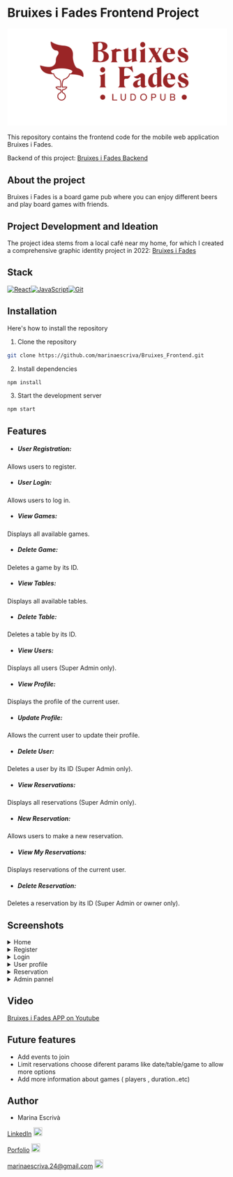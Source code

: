 # Bruixes i Fades Frontend Project 

![LOGO](src/img/Logotipo_respeto_modificaciones_tipograf-59.png)

This repository contains the frontend code for the mobile web application Bruixes i Fades.

Backend of this project: [Bruixes i Fades Backend](https://github.com/marinaescriva/Bruixes_Backend)

## About the project

Bruixes i Fades is a board game pub where you can enjoy different beers and play board games with friends.

## Project Development and Ideation

The project idea stems from a local café near my home, for which I created a comprehensive graphic identity project in 2022: [Bruixes i Fades](https://marinaescrivasalvador.myportfolio.com/bruixes-fades)

## Stack

[![React](https://img.shields.io/badge/React-61DAFB?style=for-the-badge&logo=react&logoColor=white)](https://reactjs.org/)[![JavaScript](https://img.shields.io/badge/JavaScript-F7DF1E?style=for-the-badge&logo=javascript&logoColor=black)](https://www.javascript.com/)[![Git](https://img.shields.io/badge/Git-F05032?style=for-the-badge&logo=git&logoColor=white)](https://git-scm.com/)

## Installation

Here's how to install the repository

1. Clone the repository

```bash
git clone https://github.com/marinaescriva/Bruixes_Frontend.git
```

2. Install dependencies

```bash
npm install
```

3. Start the development server

```bash
npm start
```

## Features

- ##### User Registration: 
Allows users to register.
- ##### User Login: 
Allows users to log in.
- ##### View Games: 
Displays all available games.
- ##### Delete Game: 
Deletes a game by its ID.
- ##### View Tables: 
Displays all available tables.
- ##### Delete Table: 
Deletes a table by its ID.
- ##### View Users: 
Displays all users (Super Admin only).
- ##### View Profile: 
Displays the profile of the current user.
- ##### Update Profile: 
Allows the current user to update their profile.
- ##### Delete User: 
Deletes a user by its ID (Super Admin only).
- ##### View Reservations: 
Displays all reservations (Super Admin only).
- ##### New Reservation: 
Allows users to make a new reservation.
- ##### View My Reservations: 
Displays reservations of the current user.
- ##### Delete Reservation: 
Deletes a reservation by its ID (Super Admin or owner only).

## Screenshots

<details> 
<summary> Home </summary>

![Home](image.png)

</details>

<details> 
<summary> Register </summary>

![Register](image-1.png)
</details>

<details>
<summary> Login </summary>

![Login](image-2.png)
</details>

<details>
<summary> User profile</summary>

![User profile](image-3.png)
</details>

<details>
<summary> Reservation </summary>

![Reservation](image-4.png)
![Do reservation](image-6.png)
</details>

<details>
<summary> Admin pannel </summary>

![users](image-7.png)
![tables](image-8.png)
![games](image-10.png)
![all reservations](image-9.png)

</details>

## Video 

[Bruixes i Fades APP on Youtube](https://youtu.be/RH36f2kh5FM)


## Future features

- Add events to join
- Limit reservations choose diferent params like date/table/game to allow more options
- Add more information about games ( players , duration..etc)

## Author

- Marina Escrivà 

[LinkedIn](https://www.linkedin.com/in/marina-escriv%C3%A1-salvador-047134100/) <img src="https://simpleicons.org/icons/linkedin.svg" width="20" height="20" />

[Porfolio](https://marinaescrivasalvador.myportfolio.com/) <img src="https://simpleicons.org/icons/adobe.svg" width="20" height="20" />

[marinaescriva.24@gmail.com](mailto:marinaescriva.24@gmail.com) <img src="https://simpleicons.org/icons/gmail.svg" width="20" height="20" />

